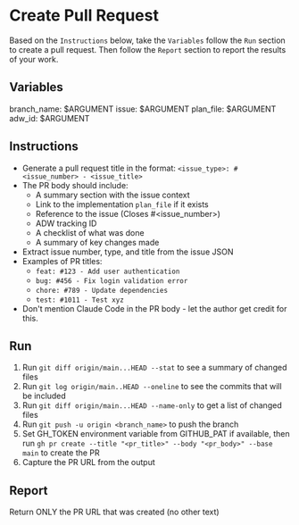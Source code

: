 # Create Pull Request

Based on the `Instructions` below, take the `Variables` follow the `Run` section to create a pull request. Then follow the `Report` section to report the results of your work.

## Variables

branch_name: $ARGUMENT
issue: $ARGUMENT
plan_file: $ARGUMENT
adw_id: $ARGUMENT

## Instructions

- Generate a pull request title in the format: `<issue_type>: #<issue_number> - <issue_title>`
- The PR body should include:
  - A summary section with the issue context
  - Link to the implementation `plan_file` if it exists
  - Reference to the issue (Closes #<issue_number>)
  - ADW tracking ID
  - A checklist of what was done
  - A summary of key changes made
- Extract issue number, type, and title from the issue JSON
- Examples of PR titles:
  - `feat: #123 - Add user authentication`
  - `bug: #456 - Fix login validation error`
  - `chore: #789 - Update dependencies`
  - `test: #1011 - Test xyz`
- Don't mention Claude Code in the PR body - let the author get credit for this.

## Run

1. Run `git diff origin/main...HEAD --stat` to see a summary of changed files
2. Run `git log origin/main..HEAD --oneline` to see the commits that will be included
3. Run `git diff origin/main...HEAD --name-only` to get a list of changed files
4. Run `git push -u origin <branch_name>` to push the branch
5. Set GH_TOKEN environment variable from GITHUB_PAT if available, then run `gh pr create --title "<pr_title>" --body "<pr_body>" --base main` to create the PR
6. Capture the PR URL from the output

## Report

Return ONLY the PR URL that was created (no other text)
